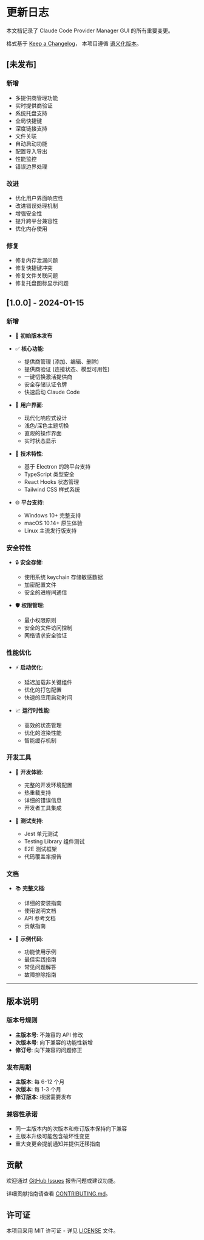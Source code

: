 # 更新日志

本文档记录了 Claude Code Provider Manager GUI 的所有重要变更。

格式基于 [Keep a Changelog](https://keepachangelog.com/zh-CN/1.0.0/)，
本项目遵循 [语义化版本](https://semver.org/spec/v2.0.0.html)。

## [未发布]

### 新增
- 多提供商管理功能
- 实时提供商验证
- 系统托盘支持
- 全局快捷键
- 深度链接支持
- 文件关联
- 自动启动功能
- 配置导入导出
- 性能监控
- 错误边界处理

### 改进
- 优化用户界面响应性
- 改进错误处理机制
- 增强安全性
- 提升跨平台兼容性
- 优化内存使用

### 修复
- 修复内存泄漏问题
- 修复快捷键冲突
- 修复文件关联问题
- 修复托盘图标显示问题

## [1.0.0] - 2024-01-15

### 新增
- 🎉 **初始版本发布**
- ✅ **核心功能**:
  - 提供商管理 (添加、编辑、删除)
  - 提供商验证 (连接状态、模型可用性)
  - 一键切换激活提供商
  - 安全存储认证令牌
  - 快速启动 Claude Code

- 🎨 **用户界面**:
  - 现代化响应式设计
  - 浅色/深色主题切换
  - 直观的操作界面
  - 实时状态显示

- 🔧 **技术特性**:
  - 基于 Electron 的跨平台支持
  - TypeScript 类型安全
  - React Hooks 状态管理
  - Tailwind CSS 样式系统

- 🌐 **平台支持**:
  - Windows 10+ 完整支持
  - macOS 10.14+ 原生体验
  - Linux 主流发行版支持

### 安全特性
- 🔒 **安全存储**:
  - 使用系统 keychain 存储敏感数据
  - 加密配置文件
  - 安全的进程间通信

- 🛡️ **权限管理**:
  - 最小权限原则
  - 安全的文件访问控制
  - 网络请求安全验证

### 性能优化
- ⚡ **启动优化**:
  - 延迟加载非关键组件
  - 优化的打包配置
  - 快速的应用启动时间

- 📈 **运行时性能**:
  - 高效的状态管理
  - 优化的渲染性能
  - 智能缓存机制

### 开发工具
- 🔧 **开发体验**:
  - 完整的开发环境配置
  - 热重载支持
  - 详细的错误信息
  - 开发者工具集成

- 🧪 **测试支持**:
  - Jest 单元测试
  - Testing Library 组件测试
  - E2E 测试框架
  - 代码覆盖率报告

### 文档
- 📚 **完整文档**:
  - 详细的安装指南
  - 使用说明文档
  - API 参考文档
  - 贡献指南

- 🎯 **示例代码**:
  - 功能使用示例
  - 最佳实践指南
  - 常见问题解答
  - 故障排除指南

---

## 版本说明

### 版本号规则
- **主版本号**: 不兼容的 API 修改
- **次版本号**: 向下兼容的功能性新增
- **修订号**: 向下兼容的问题修正

### 发布周期
- **主版本**: 每 6-12 个月
- **次版本**: 每 1-3 个月
- **修订版本**: 根据需要发布

### 兼容性承诺
- 同一主版本内的次版本和修订版本保持向下兼容
- 主版本升级可能包含破坏性变更
- 重大变更会提前通知并提供迁移指南

## 贡献

欢迎通过 [GitHub Issues](https://github.com/your-username/claude-code-provider-manager-gui/issues) 报告问题或建议功能。

详细贡献指南请查看 [CONTRIBUTING.md](CONTRIBUTING.md)。

## 许可证

本项目采用 MIT 许可证 - 详见 [LICENSE](LICENSE) 文件。